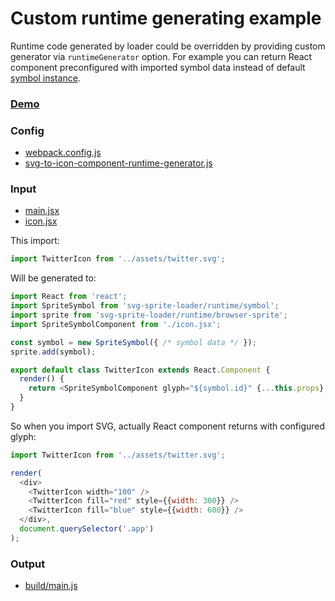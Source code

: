 # Custom runtime generating example

Runtime code generated by loader could be overridden by providing custom generator via `runtimeGenerator` option. 
For example you can return React component preconfigured with imported symbol data instead of default [symbol instance](https://github.com/kisenka/svg-baker/blob/master/packages/svg-baker-runtime/src/symbol.js).
 
### [Demo](demo.html)

### Config

- [webpack.config.js](webpack.config.js)
- [svg-to-icon-component-runtime-generator.js](svg-to-icon-component-runtime-generator.js)

### Input

- [main.jsx](main.jsx)
- [icon.jsx](icon.jsx)

This import:

```js
import TwitterIcon from '../assets/twitter.svg';
```

Will be generated to:

```js
import React from 'react';
import SpriteSymbol from 'svg-sprite-loader/runtime/symbol';
import sprite from 'svg-sprite-loader/runtime/browser-sprite';
import SpriteSymbolComponent from './icon.jsx';

const symbol = new SpriteSymbol({ /* symbol data */ });
sprite.add(symbol);

export default class TwitterIcon extends React.Component {
  render() {
    return <SpriteSymbolComponent glyph="${symbol.id}" {...this.props} />;
  }
}
```

So when you import SVG, actually React component returns with configured glyph:

```js
import TwitterIcon from '../assets/twitter.svg';

render(
  <div>
    <TwitterIcon width="100" />
    <TwitterIcon fill="red" style={{width: 300}} />
    <TwitterIcon fill="blue" style={{width: 600}} />
  </div>,
  document.querySelector('.app')
);
```

### Output

- [build/main.js](build/main.js)
